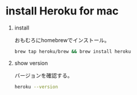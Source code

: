 # install Heroku for mac

1. install

    おもむろにhomebrewでインストール。

    ``` bash
    brew tap heroku/brew && brew install heroku
    ```

2. show version

    バージョンを確認する。

    ``` bash
    heroku --version
    ```
